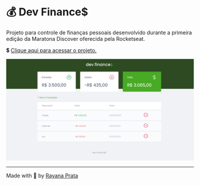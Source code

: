 # 💰 Dev Finance$

Projeto para controle de finanças pessoais desenvolvido durante a primeira edição da Maratona Discover oferecida pela Rocketseat.

💲 [Clique aqui para acessar o projeto.](https://rayanaprata.github.io/dev-finances/)

![Print da página](assets/devfinances.png)

---

Made with 🤍 by [Rayana Prata](https://www.linkedin.com/in/rayanaprata/)
